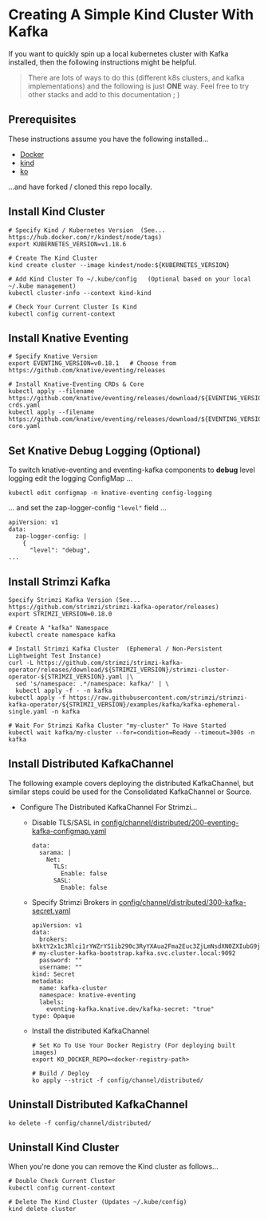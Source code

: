 # Creating A Simple Kind Cluster With Kafka

If you want to quickly spin up a local kubernetes cluster with
Kafka installed, then the following instructions might be helpful.

> There are lots of ways to do this (different k8s clusters, and kafka 
implementations) and the following is just **ONE** way.  Feel free to try
other stacks and add to this documentation ; )


## Prerequisites
These instructions assume you have the following installed...

  - [Docker](https://www.docker.com/products/docker-desktop)  
  - [kind](https://kind.sigs.k8s.io/)
  - [ko](https://github.com/google/ko)

...and have forked / cloned this repo locally.


## Install Kind Cluster
```
# Specify Kind / Kubernetes Version  (See... https://hub.docker.com/r/kindest/node/tags)
export KUBERNETES_VERSION=v1.18.6

# Create The Kind Cluster
kind create cluster --image kindest/node:${KUBERNETES_VERSION}

# Add Kind Cluster To ~/.kube/config   (Optional based on your local ~/.kube management)
kubectl cluster-info --context kind-kind

# Check Your Current Cluster Is Kind
kubectl config current-context
```


## Install Knative Eventing
```
# Specify Knative Version
export EVENTING_VERSION=v0.18.1   # Choose from https://github.com/knative/eventing/releases

# Install Knative-Eventing CRDs & Core
kubectl apply --filename https://github.com/knative/eventing/releases/download/${EVENTING_VERSION}/eventing-crds.yaml
kubectl apply --filename https://github.com/knative/eventing/releases/download/${EVENTING_VERSION}/eventing-core.yaml
```


## Set Knative Debug Logging (Optional)
To switch knative-eventing and eventing-kafka components to **debug** level
logging edit the logging ConfigMap ...
```
kubectl edit configmap -n knative-eventing config-logging
```
... and set the zap-logger-config `"level"` field ...
```
apiVersion: v1
data:
  zap-logger-config: |
    {
      "level": "debug",
...
```


## Install Strimzi Kafka
```
Specify Strimzi Kafka Version (See... https://github.com/strimzi/strimzi-kafka-operator/releases)
export STRIMZI_VERSION=0.18.0

# Create A "kafka" Namespace
kubectl create namespace kafka

# Install Strimzi Kafka Cluster  (Ephemeral / Non-Persistent Lightweight Test Instance)
curl -L https://github.com/strimzi/strimzi-kafka-operator/releases/download/${STRIMZI_VERSION}/strimzi-cluster-operator-${STRIMZI_VERSION}.yaml |\
  sed 's/namespace: .*/namespace: kafka/' | \
  kubectl apply -f - -n kafka
kubectl apply -f https://raw.githubusercontent.com/strimzi/strimzi-kafka-operator/${STRIMZI_VERSION}/examples/kafka/kafka-ephemeral-single.yaml -n kafka

# Wait For Strimzi Kafka Cluster "my-cluster" To Have Started
kubectl wait kafka/my-cluster --for=condition=Ready --timeout=300s -n kafka
```


## Install Distributed KafkaChannel
The following example covers deploying the distributed KafkaChannel, but similar 
steps could be used for the Consolidated KafkaChannel or Source.

- Configure The Distributed KafkaChannel For Strimzi...
  - Disable TLS/SASL in [config/channel/distributed/200-eventing-kafka-configmap.yaml](../config/channel/distributed/200-eventing-kafka-configmap.yaml)
    ```
    data:
      sarama: |
        Net:
          TLS:
            Enable: false
          SASL:
            Enable: false
    ```
    
  - Specify Strimzi Brokers in [config/channel/distributed/300-kafka-secret.yaml](../config/channel/distributed/300-kafka-secret.yaml)
    ```
    apiVersion: v1
    data:
      brokers: bXktY2x1c3Rlci1rYWZrYS1ib290c3RyYXAua2Fma2Euc3ZjLmNsdXN0ZXIubG9jYWw6OTA5Mg== # my-cluster-kafka-bootstrap.kafka.svc.cluster.local:9092
      password: ""
      username: ""
    kind: Secret
    metadata:
      name: kafka-cluster
      namespace: knative-eventing
      labels:
        eventing-kafka.knative.dev/kafka-secret: "true"
    type: Opaque
    ```

  - Install the distributed KafkaChannel
    ```
    # Set Ko To Use Your Docker Registry (For deploying built images)
    export KO_DOCKER_REPO=<docker-registry-path>
    
    # Build / Deploy
    ko apply --strict -f config/channel/distributed/
    ```


## Uninstall Distributed KafkaChannel
```
ko delete -f config/channel/distributed/
```


## Uninstall Kind Cluster
When you're done you can remove the Kind cluster as follows...
```
# Double Check Current Cluster
kubectl config current-context

# Delete The Kind Cluster (Updates ~/.kube/config)
kind delete cluster
```

